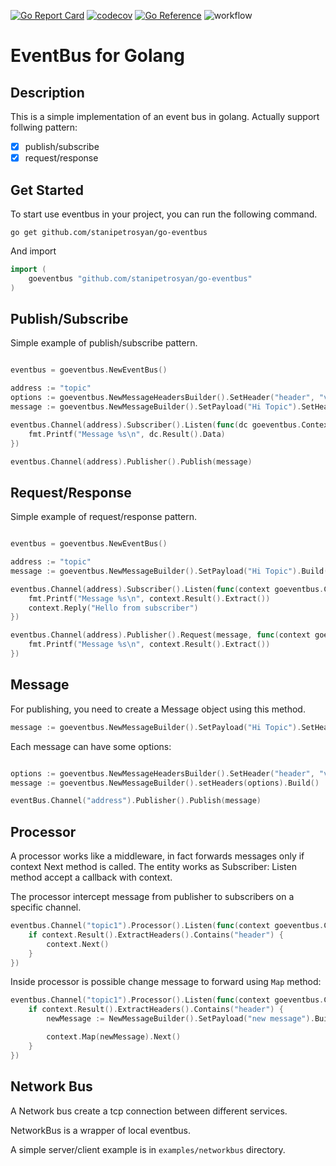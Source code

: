 [![Go Report Card](https://goreportcard.com/badge/github.com/stanipetrosyan/go-eventbus)](https://goreportcard.com/report/github.com/stanipetrosyan/go-eventbus)
[![codecov](https://codecov.io/gh/stanipetrosyan/go-eventbus/graph/badge.svg?token=YAGXYA64E6)](https://codecov.io/gh/stanipetrosyan/go-eventbus)
[![Go Reference](https://pkg.go.dev/badge/github.com/stanipetrosyan/go-eventbus.svg)](https://pkg.go.dev/github.com/stanipetrosyan/go-eventbus)
![workflow](https://github.com/StaniPetrosyan/go-eventbus/actions/workflows/test.yml/badge.svg)

# EventBus for Golang

## Description

This is a simple implementation of an event bus in golang. Actually support follwing pattern:

- [x] publish/subscribe
- [x] request/response

## Get Started

To start use eventbus in your project, you can run the following command.

```
go get github.com/stanipetrosyan/go-eventbus
```

And import
``` go
import (
	goeventbus "github.com/stanipetrosyan/go-eventbus"
)

```

## Publish/Subscribe

Simple example of publish/subscribe pattern.

```go

eventbus = goeventbus.NewEventBus()

address := "topic"
options := goeventbus.NewMessageHeadersBuilder().SetHeader("header", "value").Build()
message := goeventbus.NewMessageBuilder().SetPayload("Hi Topic").SetHeaders(options).Build()

eventbus.Channel(address).Subscriber().Listen(func(dc goeventbus.Context) {
	fmt.Printf("Message %s\n", dc.Result().Data)
})

eventbus.Channel(address).Publisher().Publish(message)
```

## Request/Response

Simple example of request/response pattern.

```go

eventbus = goeventbus.NewEventBus()

address := "topic"
message := goeventbus.NewMessageBuilder().SetPayload("Hi Topic").Build()

eventbus.Channel(address).Subscriber().Listen(func(context goeventbus.Context) {
	fmt.Printf("Message %s\n", context.Result().Extract())
	context.Reply("Hello from subscriber")
})

eventbus.Channel(address).Publisher().Request(message, func(context goeventbus.Context) {
	fmt.Printf("Message %s\n", context.Result().Extract())
})
```

## Message

For publishing, you need to create a Message object using this method.

```go
message := goeventbus.NewMessageBuilder().SetPayload("Hi Topic").SetHeaders(options).Build()
```
Each message can have some options:

```go

options := goeventbus.NewMessageHeadersBuilder().SetHeader("header", "value").Build()
message := goeventbus.NewMessageBuilder().setHeaders(options).Build()

eventBus.Channel("address").Publisher().Publish(message)
```

## Processor

A processor works like a middleware, in fact forwards messages only if context Next method is called. The entity works as Subscriber: Listen method accept a callback with context.

The processor intercept message from publisher to subscribers on a specific channel.

```go
eventbus.Channel("topic1").Processor().Listen(func(context goeventbus.Context) {
	if context.Result().ExtractHeaders().Contains("header") {
		context.Next()
	}
})
```

Inside processor is possible change message to forward using `Map` method: 

```go
eventbus.Channel("topic1").Processor().Listen(func(context goeventbus.Context) {
	if context.Result().ExtractHeaders().Contains("header") {
		newMessage := NewMessageBuilder().SetPayload("new message").Build()

		context.Map(newMessage).Next()
	}
})
```

## Network Bus

A Network bus create a tcp connection between different services.

NetworkBus is a wrapper of local eventbus.

A simple server/client example is in `examples/networkbus` directory.
